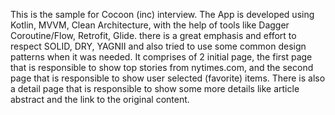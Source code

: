 This is the sample for Cocoon (inc) interview.
The App is developed using Kotlin, MVVM, Clean Architecture, with the help of tools like Dagger
Coroutine/Flow, Retrofit, Glide. there is a great emphasis and effort to respect SOLID, DRY,
YAGNII and also tried to use some common design patterns when it was needed.
It comprises of 2 initial page, the first page that is responsible to show top stories
from nytimes.com, and the second page that is responsible to show user selected (favorite) items.
There is also a detail page that is responsible to show some more details like article abstract
and the link to the original content.
